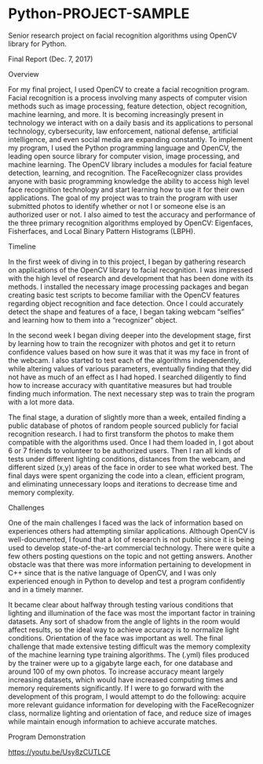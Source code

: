 # Python-PROJECT-SAMPLE
Senior research project on facial recognition algorithms using OpenCV library for Python.



Final Report (Dec. 7, 2017)

Overview

For my final project, I used OpenCV to create a facial recognition program. Facial recognition is a process involving many aspects of computer vision methods such as image processing, feature detection, object recognition, machine learning, and more. It is becoming increasingly present in technology we interact with on a daily basis and its applications to personal technology, cybersecurity, law enforcement, national defense, artificial intelligence, and even social media are expanding constantly. To implement my program, I used the Python programming language and OpenCV, the leading open source library for computer vision, image processing, and machine learning. The OpenCV library includes a modules for facial feature detection, learning, and recognition. The FaceRecognizer class provides anyone with basic programming knowledge the ability to access high level face recognition technology and start learning how to use it for their own applications. The goal of my project was to train the program with user submitted photos to identify whether or not I or someone else is an authorized user or not. I also aimed to test the accuracy and performance of the three primary recognition algorithms employed by OpenCV: Eigenfaces, Fisherfaces, and Local Binary Pattern Histograms (LBPH). 

Timeline

In the first week of diving in to this project, I began by gathering research on applications of the OpenCV library to facial recognition. I was impressed with the high level of research and development that has been done with its methods. I installed the necessary image processing packages and began creating basic test scripts to become familiar with the OpenCV features regarding object recognition and face detection. Once I could accurately detect the shape and features of a face, I began taking webcam “selfies” and learning how to them into a “recognizer” object. 

In the second week I began diving deeper into the development stage, first by learning how to train the recognizer with photos and get it to return confidence values based on how sure it was that it was my face in front of the webcam. I also started to test each of the algorithms independently, while altering values of various parameters, eventually finding that they did not have as much of an effect as I had hoped. I searched diligently to find how to increase accuracy with quantitative measures but had trouble finding much information. The next necessary step was to train the program with a lot more data.

The final stage, a duration of slightly more than a week, entailed finding a public database of photos of random people sourced publicly for facial recognition research. I had to first transform the photos to make them compatible with the algorithms used. Once I had them loaded in, I got about 6 or 7 friends to volunteer to be authorized users. Then I ran all kinds of tests under different lighting conditions, distances from the webcam, and different sized (x,y) areas of the face in order to see what worked best. The final days were spent organizing the code into a clean, efficient program, and eliminating unnecessary loops and iterations to decrease time and memory complexity.

Challenges

One of the main challenges I faced was the lack of information based on experiences others had attempting similar applications. Although OpenCV is well-documented, I found that a lot of research is not public since it is being used to develop state-of-the-art commercial technology. There were quite a few others posting questions on the topic and not getting answers. Another obstacle was that there was more information pertaining to development in C++ since that is the native language of OpenCV, and I was only experienced enough in Python to develop and test a program confidently and in a timely manner. 

It became clear about halfway through testing various conditions that lighting and illumination of the face was most the important factor in training datasets. Any sort of shadow from the angle of lights in the room would affect results, so the ideal way to achieve accuracy is to normalize light conditions. Orientation of the face was important as well. 
The final challenge that made extensive testing difficult was the memory complexity of the machine learning type training algorithms. The (.yml) files produced by the trainer were up to a gigabyte large each, for one database and around 100 of my own photos. To increase accuracy meant largely increasing datasets, which would have increased computing times and memory requirements significantly. If I were to go forward with the development of this program, I would attempt to do the following: acquire more relevant guidance information for developing with the FaceRecognizer class, normalize lighting and orientation of face, and reduce size of images while maintain enough information to achieve accurate matches.


Program Demonstration

https://youtu.be/Usy8zCUTLCE
